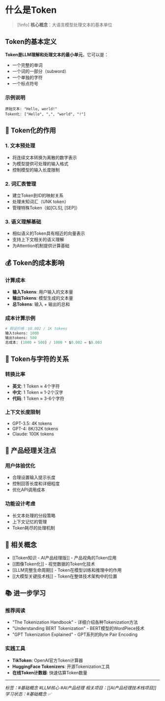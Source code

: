 # 什么是Token

> [!info] **核心概念**：大语言模型处理文本的基本单位

##  Token的基本定义

**Token是LLM理解和处理文本的最小单元**，它可以是：
- 一个完整的单词
- 一个词的一部分（subword）
- 一个单独的字符
- 一个标点符号

### 示例说明
```
原始文本: "Hello, world!"
Token化: ["Hello", ",", "world", "!"]
```

## 🔧 Token化的作用

### 1. 文本预处理
- 将连续文本转换为离散的数字表示
- 为模型提供可处理的输入格式
- 控制模型的输入长度限制

### 2. 词汇表管理
- 建立Token到ID的映射关系
- 处理未知词汇（UNK token）
- 管理特殊Token（如[CLS], [SEP]）

### 3. 语义理解基础
- 相似语义的Token具有相近的向量表示
- 支持上下文相关的语义理解
- 为Attention机制提供计算基础

## 💰 Token的成本影响

### 计算成本
- **输入Tokens**: 用户输入的文本量
- **输出Tokens**: 模型生成的文本量
- **总Tokens**: 输入 + 输出的总和

### 成本计算示例
```python
# 假设价格：$0.002 / 1K tokens
输入tokens: 1000
输出tokens: 500
总成本: (1000 + 500) / 1000 * $0.002 = $0.003
```

## 📏 Token与字符的关系

### 转换比率
- **英文**: 1 Token ≈ 4个字符
- **中文**: 1 Token ≈ 1-2个汉字
- **代码**: 1 Token ≈ 3-6个字符

### 上下文长度限制
- GPT-3.5: 4K tokens
- GPT-4: 8K/32K tokens
- Claude: 100K tokens

## 🎯 产品经理关注点

### 用户体验优化
- 合理设置输入提示长度
- 控制回答长度和详细程度
- 优化API调用成本

### 功能设计考虑
- 长文本处理的分段策略
- 上下文记忆的管理
- Token耗尽的处理机制

## 🔗 相关概念

- [[Token知识 - AI产品经理版]] - 产品视角的Token应用
- [[图像Token化]] - 视觉数据的Token化技术
- [[LLM完整生命周期]] - Token在模型训练和推理中的作用
- [[大模型关键技术栈]] - Token在整体技术架构中的位置

## 📚 进一步学习

### 推荐阅读
- "The Tokenization Handbook" - 详细介绍各种Tokenization方法
- "Understanding BERT Tokenization" - BERT模型的WordPiece技术
- "GPT Tokenization Explained" - GPT系列的Byte Pair Encoding

### 实践工具
- **TikToken**: OpenAI官方Token计算器
- **HuggingFace Tokenizers**: 开源Tokenization工具
- **在线Token计数器**: 快速估算Token数量

---

*标签：#基础概念 #LLM核心 #AI产品经理*
*相关项目：[[AI产品经理技术栈项目]]*
*学习状态：#基础概念 ✅*